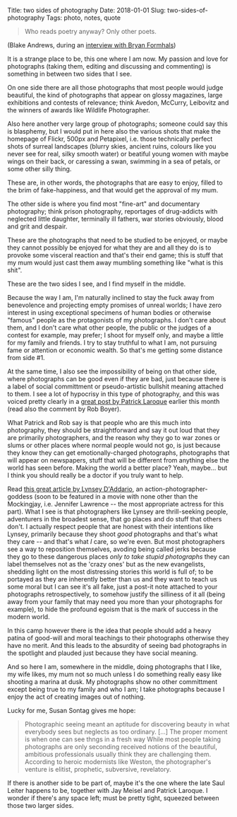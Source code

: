 Title: two sides of photography
Date: 2018-01-01
Slug: two-sides-of-photography
Tags: photo, notes, quote

> Who reads poetry anyway? Only other poets.

(Blake Andrews, during an [interview with Bryan Formhals](http://lpvshow.com/the-lpv-show-episode-14-blake-andrews/))

It is a strange place to be, this one where I am now. My passion and love for photographs (taking them, editing and discussing and commenting) is something in between two sides that I see.

On one side there are all those photographs that most people would judge beautiful, the kind of photographs that appear on glossy magazines, large exhibitions and contests of relevance; think Avedon, McCurry, Leibovitz and the winners of awards like Wildlife Photographer.

Also here another very large group of photographs; someone could say this is blasphemy, but I would put in here also the various shots that make the homepage of Flickr, 500px and Petapixel, i.e. those technically perfect shots of surreal landscapes (blurry skies, ancient ruins, colours like you never see for real, silky smooth water) or beatiful young women with maybe wings on their back, or caressing a swan, swimming in a sea of petals, or some other silly thing.

These are, in other words, the photographs that are easy to enjoy, filled to the brim of fake-happiness, and that would get the approval of my mum.

The other side is where you find most "fine-art" and documentary photography; think prison photography, reportages of drug-addicts with neglected little daughter, terminally ill fathers, war stories obviously, blood and grit and despair.

These are the photographs that need to be studied to be enjoyed, or maybe they cannot possibly be enjoyed for what they are and all they do is to provoke some visceral reaction and that's their end game; this is stuff that my mum would just cast them away mumbling something like "what is this shit".

These are the two sides I see, and I find myself in the middle.

Because the way I am, I'm naturally inclined to stay the fuck away from benevolence and projecting empty promises of unreal worlds; I have zero interest in using exceptional specimens of human bodies or otherwise "famous" people as the protagonists of my photographs. I don't care about them, and I don't care what other people, the public or the judges of a contest for example, may prefer; I shoot for myself only, and maybe a little for my family and friends. I try to stay truthful to what I am, not pursuing fame or attention or economic wealth. So that's me getting some distance from side #1.

At the same time, I also see the impossibility of being on that other side, where photographs can be good even if they are bad, just because there is a label of social committment or pseudo-artistic bullshit meaning attached to them. I see a lot of hypocrisy in this type of photography, and this was voiced pretty clearly in a [great post by Patrick Laroque](http://www.laroquephoto.com/blog/2015/3/2/everything-powerful) earlier this month (read also the comment by Rob Boyer).

What Patrick and Rob say is that people who are this much into photography, they should be straightforward and say it out loud that they are primarily photographers, and the reason why they go to war zones or slums or other places where normal people would not go, is just because they know they can get emotionally-charged photographs, photographs that will appear on newspapers, stuff that will be different from anything else the world has seen before. Making the world a better place? Yeah, maybe... but I think you should really be a doctor if you truly want to help.

Read [this great article by Lynsey D'Addario](http://www.nytimes.com/2015/02/01/magazine/what-can-a-pregnant-photojournalist-cover-everything.html), an action-photographer-goddess (soon to be featured in a movie with none other than  the Mockingjay, i.e. Jennifer Lawrence -- the most appropriate actress for this part). What I see is that photographers like Lynsey are thrill-seeking people, adventurers in the broadest sense, that go places and do stuff that others don't. I actually respect people that are honest with their intentions like Lynsey, primarily because they shoot _good_ photographs and that's what they care -- and that's what _I_ care, so we're even. But most photographers see a way to reposition themselves, avoding being called jerks because they go to these dangerous places _only to take stupid photographs_ they can label themselves not as the 'crazy ones' but as the new evangelists, shedding light on the most distressing stories this world is full of;  to be portayed as they are inherently better than us and they want to teach us some moral but I can see it's all fake, just a post-it note attached to your photographs retrospectively, to somehow justify the silliness of it all (being away from your family that may need you more than your photographs for example), to hide the profound egoism that is the mark of success in the modern world.

In this camp however there is the idea that people should add a heavy patina of good-will and moral teachings to their photographs otherwise they have no merit. And this leads to the absurdity of seeing bad photographs in the spotlight and plauded just because they have social meaning.

And so here I am, somewhere in the middle, doing photographs that I like, my wife likes, my mum not so much unless I do something really easy like shooting a marina at dusk. My photographs show no other committment except being true to my family and who I am; I take photographs because I enjoy the act of creating images out of nothing.

Lucky for me, Susan Sontag gives me hope:

> Photographic seeing meant an aptitude for discovering beauty in what everybody sees but neglects as too ordinary.
>[...] The proper moment is when one can see thngs in a fresh way
> While most people taking photographs are only seconding received notions of the beautiful, ambitious professionals usually think they are challenging them. According to heroic modernists like Weston, the photographer's venture is elitist, prophetic, subversive, revelatory.

If there is another side to be part of, maybe it's the one where the late Saul Leiter happens to be, together with Jay Meisel and Patrick Laroque. I wonder if there's any space left; must be pretty tight, squeezed between those two larger sides.
